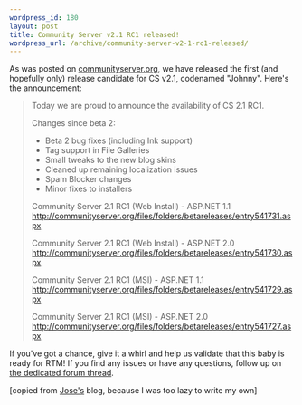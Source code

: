 ```yaml
--- 
wordpress_id: 180
layout: post
title: Community Server v2.1 RC1 released!
wordpress_url: /archive/community-server-v2-1-rc1-released/
---
```


  <p>As was posted on <a href="http://communityserver.org/">communityserver.org</a>, we have released the first (and hopefully only) release candidate for CS v2.1, codenamed &quot;Johnny&quot;. Here&#39;s the announcement:</p>   <blockquote>  <p>Today we are proud to announce the availability of CS 2.1 RC1.</p>   <p>Changes since beta 2:</p>   <ul>  <li>Beta 2 bug fixes (including Ink support)</li>   <li>Tag support in File Galleries</li>   <li>Small tweaks to the new blog skins</li>   <li>Cleaned up remaining localization issues</li>   <li>Spam Blocker changes</li>   <li>Minor fixes to installers</li>  </ul>   <p>Community Server 2.1 RC1 (Web Install) - ASP.NET 1.1<br />  <a href="http://communityserver.org/files/folders/betareleases/entry541731.aspx">http://communityserver.org/files/folders/betareleases/entry541731.aspx</a></p>   <p>Community Server 2.1 RC1 (Web Install) - ASP.NET 2.0<br />  <a href="http://communityserver.org/files/folders/betareleases/entry541730.aspx">http://communityserver.org/files/folders/betareleases/entry541730.aspx</a></p>   <p>Community Server 2.1 RC1 (MSI) - ASP.NET 1.1<br />  <a href="http://communityserver.org/files/folders/betareleases/entry541729.aspx">http://communityserver.org/files/folders/betareleases/entry541729.aspx</a></p>   <p>Community Server 2.1 RC1 (MSI) - ASP.NET 2.0<br />  <a href="http://communityserver.org/files/folders/betareleases/entry541727.aspx">http://communityserver.org/files/folders/betareleases/entry541727.aspx</a></p>  </blockquote>   <p>If you&#39;ve got a chance, give it a whirl and help us validate that this baby is ready for RTM! If you find any issues or have any questions, follow up on <a href="http://communityserver.org/forums/thread/541736.aspx">the dedicated forum thread</a>.</p>   <p>[copied from <a href="http://www.tankete.com/core/blogs/jose_lema/archive/2006/08/04/Community-Server-v2.1-RC1-Available.aspx">Jose&#39;s</a> blog, because I was too lazy to write my own]<br />  </p>
         
